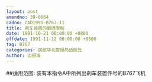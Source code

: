 ```yaml
---
layout: post
amendno: 39-0664
cadno: CAD1991-B767-11
title: 刹车装置的磨损限制
date: 1991-10-21 00:00:00 +0800
effdate: 1991-11-12 00:00:00 +0800
tag: B767
categories: 民航华北管理局适航处
author: 边振海
---
```


##适用范围:
装有本指令A中所列出刹车装置件号的B767飞机

